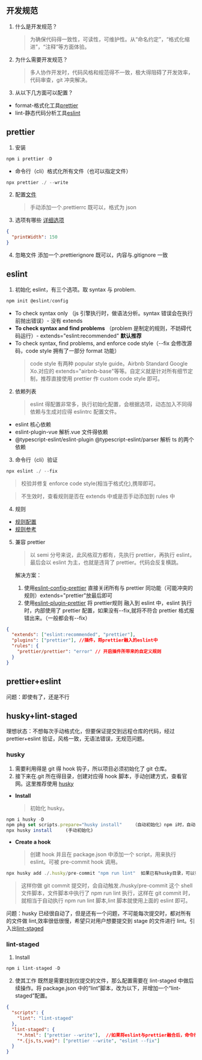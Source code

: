 ## 开发规范

1. 什么是开发规范？

   > 为确保代码得一致性，可读性，可维护性。从“命名约定”，“格式化缩进”，“注释”等方面体验。

2. 为什么需要开发规范？

   > 多人协作开发时，代码风格和规范得不一致，极大得阻碍了开发效率，代码审查，git 冲突解决。

3. 从以下几方面可以配置？

- format-格式化工具[prettier](https://prettier.io/)
- lint-静态代码分析工具[eslint](https://eslint.org/)

## prettier

1. 安装

```js
npm i prettier -D
```

- 命令行（cli）格式化所有文件（也可以指定文件）

```js
npx prettier ./ --write
```

2. 配置[文件](https://prettier.io/docs/en/configuration)

   > 手动添加一个.prettierrc 既可以，格式为 json

3. 选项有哪些
   [详细选项](https://prettier.io/docs/en/options)

```json
{
  "printWidth": 150
}
```

4. 忽略文件
   添加一个.prettierignore 既可以，内容与.gitignore 一致

## eslint

1. 初始化 eslint，有三个选项。取 syntax 与 problem.

```js
npm init @eslint/config
```

- To check syntax only （js 引擎执行时，做语法分析。syntax 错误会在执行前抛出错误）- 没有 extends
- **To check syntax and find problems** （problem 是制定的规则，不妨碍代码运行）- extends="eslint:recommended" **默认推荐**
- To check syntax, find problems, and enforce code style（--fix 会修改源码，code style 拥有了一部分 format 功能）
  > code style 有两种 popular style guide。Airbnb Standard Google Xo.对应的 extends="airbnb-base"等等。自定义就是针对所有细节定制，推荐直接使用 prettier 作 custom code style 即可。

2. 依赖列表
   > eslint 得配置非常多，执行初始化配置，会根据选项，动态加入不同得依赖与生成对应得 eslintrc 配置文件。

- eslint 核心依赖
- eslint-plugin-vue 解析.vue 文件得依赖
- @typescript-eslint/eslint-plugin @typescript-eslint/parser 解析 ts 的两个依赖

3. 命令行（cli）验证

```js
npx eslint ./ --fix
```

> 校验并修复 enforce code style(相当于格式化),携带即可。

> 不生效时，查看规则是否在 extends 中或是否手动添加到 rules 中

4. 规则

- [规则配置](https://eslint.org/docs/latest/use/configure/rules)
- [规则参考](https://eslint.org/docs/latest/rules/)

5. 兼容 prettier

   > 以 semi 分号来说，此风格双方都有，先执行 prettier，再执行 eslint，最后会以 eslint 为主，也就是违背了 prettier。代码会反复横跳。

   解决方案：
   1. 使用[eslint-config-prettier](https://github.com/prettier/eslint-config-prettier) 直接关闭所有与 prettier 同功能（可能冲突的规则）extends="prettier"放最后即可
   2. 使用[eslint-plugin-prettier](https://github.com/prettier/eslint-plugin-prettier)  将 prettier规则 融入到 eslint 中，eslint 执行时，内部使用了 prettier 配置，如果没有--fix,就将不符合 prettier 格式报错出来。（一般都会有--fix）

```json
{
  "extends": ["eslint:recommended", "prettier"],
  "plugins": ["prettier"], //插件，将prettier融入的eslint中
  "rules": {
    "prettier/prettier": "error" // 开启插件所带来的自定义规则
  }
}
```

## prettier+eslint

问题：即使有了，还是不行

## husky+lint-staged

理想状态：不想每次手动格式化，但要保证提交到远程仓库的代码，经过 prettier+eslint 验证，风格一致，无语法错误，无规范问题。

### husky

1. 需要利用得是 git 得 hook 钩子，所以项目必须初始化了 git 仓库。
2. 接下来在.git 所在得目录，创建对应得 hook 脚本，手动创建方式，查看官网。这里推荐使用 [husky](https://typicode.github.io/husky/getting-started.html#manual)

- **Install**
  > 初始化 husky。

```js
npm i husky -D
npm pkg set scripts.prepare="husky install"    （自动初始化）npm i时，自动初始化 ,方便其余同事
npx husky install     (手动初始化)

```

- **Create a hook**
  > 创建 hook 并且在 package.json 中添加一个 script，用来执行 eslint。可被 pre-commit hook 调用。

```js
npx husky add ./.husky/pre-commit "npm run lint"  如果已有husky目录，可以省略

```

> 这样你做 git commit 提交时，会自动触发./husky/pre-commit 这个 shell 文件脚本，文件脚本中执行了 npm run lint 执行，这样在 git commit 时，就相当于自动执行 npm run lint 脚本,lint 脚本就使用上面的 eslint 即可。

问题：husky 已经很自动了，但是还有一个问题，不可能每次提交时，都对所有的文件做 lint,效率很低很慢，希望只对用户想要提交到 stage 的文件进行 lint。引入出[lint-staged](https://github.com/okonet/lint-staged)

### lint-staged

1. Install

```js
npm i lint-staged -D
```

2. 使其工作
   既然是需要找到仅提交的文件，那么配置需要在 lint-staged 中做后续操作。将 package.json 中的“lint”脚本，改为以下，并增加一个“lint-staged”配置。

```json
{
  "scripts": {
    "lint": "lint-staged"
  },
  "lint-staged": {
    "*.html": ["prettier --write"],  //如果将eslint与prettier融合后，命令行中就不需要prettier了
    "*.{js,ts,vue}": ["prettier --write", "eslint --fix"]
  }
}
```
